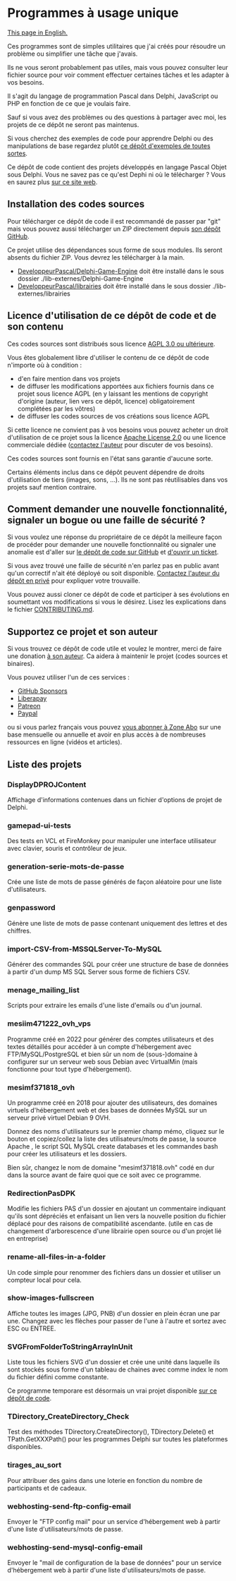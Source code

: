 # Programmes à usage unique

[This page in English.](README.md)

Ces programmes sont de simples utilitaires que j'ai créés pour résoudre un problème ou simplifier une tâche que j'avais.

Ils ne vous seront probablement pas utiles, mais vous pouvez consulter leur fichier source pour voir comment effectuer certaines tâches et les adapter à vos besoins.

Il s'agit du langage de programmation Pascal dans Delphi, JavaScript ou PHP en fonction de ce que je voulais faire.

Sauf si vous avez des problèmes ou des questions à partager avec moi, les projets de ce dépôt ne seront pas maintenus.

Si vous cherchez des exemples de code pour apprendre Delphi ou des manipulations de base regardez plutôt [ce dépôt d'exemples de toutes sortes](https://github.com/DeveloppeurPascal/Delphi-samples).

Ce dépôt de code contient des projets développés en langage Pascal Objet sous Delphi. Vous ne savez pas ce qu'est Dephi ni où le télécharger ? Vous en saurez plus [sur ce site web](https://delphi-resources.developpeur-pascal.fr/).

## Installation des codes sources

Pour télécharger ce dépôt de code il est recommandé de passer par "git" mais vous pouvez aussi télécharger un ZIP directement depuis [son dépôt GitHub](https://github.com/DeveloppeurPascal/one-shot-tools).

Ce projet utilise des dépendances sous forme de sous modules. Ils seront absents du fichier ZIP. Vous devrez les télécharger à la main.

* [DeveloppeurPascal/Delphi-Game-Engine](https://github.com/DeveloppeurPascal/Delphi-Game-Engine) doit être installé dans le sous dossier ./lib-externes/Delphi-Game-Engine
* [DeveloppeurPascal/librairies](https://github.com/DeveloppeurPascal/librairies) doit être installé dans le sous dossier ./lib-externes/librairies

## Licence d'utilisation de ce dépôt de code et de son contenu

Ces codes sources sont distribués sous licence [AGPL 3.0 ou ultérieure](https://choosealicense.com/licenses/agpl-3.0/).

Vous êtes globalement libre d'utiliser le contenu de ce dépôt de code n'importe où à condition :
* d'en faire mention dans vos projets
* de diffuser les modifications apportées aux fichiers fournis dans ce projet sous licence AGPL (en y laissant les mentions de copyright d'origine (auteur, lien vers ce dépôt, licence) obligatoirement complétées par les vôtres)
* de diffuser les codes sources de vos créations sous licence AGPL

Si cette licence ne convient pas à vos besoins vous pouvez acheter un droit d'utilisation de ce projet sous la licence [Apache License 2.0](https://choosealicense.com/licenses/apache-2.0/) ou une licence commerciale dédiée ([contactez l'auteur](https://developpeur-pascal.fr/nous-contacter.php) pour discuter de vos besoins).

Ces codes sources sont fournis en l'état sans garantie d'aucune sorte.

Certains éléments inclus dans ce dépôt peuvent dépendre de droits d'utilisation de tiers (images, sons, ...). Ils ne sont pas réutilisables dans vos projets sauf mention contraire.

## Comment demander une nouvelle fonctionnalité, signaler un bogue ou une faille de sécurité ?

Si vous voulez une réponse du propriétaire de ce dépôt la meilleure façon de procéder pour demander une nouvelle fonctionnalité ou signaler une anomalie est d'aller sur [le dépôt de code sur GitHub](https://github.com/DeveloppeurPascal/one-shot-tools) et [d'ouvrir un ticket](https://github.com/DeveloppeurPascal/one-shot-tools/issues).

Si vous avez trouvé une faille de sécurité n'en parlez pas en public avant qu'un correctif n'ait été déployé ou soit disponible. [Contactez l'auteur du dépôt en privé](https://developpeur-pascal.fr/nous-contacter.php) pour expliquer votre trouvaille.

Vous pouvez aussi cloner ce dépôt de code et participer à ses évolutions en soumettant vos modifications si vous le désirez. Lisez les explications dans le fichier [CONTRIBUTING.md](CONTRIBUTING.md).

## Supportez ce projet et son auteur

Si vous trouvez ce dépôt de code utile et voulez le montrer, merci de faire une donation [à son auteur](https://github.com/DeveloppeurPascal). Ca aidera à maintenir le projet (codes sources et binaires).

Vous pouvez utiliser l'un de ces services :

* [GitHub Sponsors](https://github.com/sponsors/DeveloppeurPascal)
* [Liberapay](https://liberapay.com/PatrickPremartin)
* [Patreon](https://www.patreon.com/patrickpremartin)
* [Paypal](https://www.paypal.com/paypalme/patrickpremartin)

ou si vous parlez français vous pouvez [vous abonner à Zone Abo](https://zone-abo.fr/nos-abonnements.php) sur une base mensuelle ou annuelle et avoir en plus accès à de nombreuses ressources en ligne (vidéos et articles).

## Liste des projets

### DisplayDPROJContent

Affichage d'informations contenues dans un fichier d'options de projet de Delphi.

### gamepad-ui-tests

Des tests en VCL et FireMonkey pour manipuler une interface utilisateur avec clavier, souris et contrôleur de jeux.

### generation-serie-mots-de-passe

Crée une liste de mots de passe générés de façon aléatoire pour une liste d'utilisateurs.

### genpassword

Génère une liste de mots de passe contenant uniquement des lettres et des chiffres.

### import-CSV-from-MSSQLServer-To-MySQL

Générer des commandes SQL pour créer une structure de base de données à partir d'un dump MS SQL Server sous forme de fichiers CSV.

### menage_mailing_list

Scripts pour extraire les emails d'une liste d'emails ou d'un journal.

### mesiim471222_ovh_vps

Programme créé en 2022 pour générer des comptes utilisateurs et des textes détaillés pour accéder à un compte d'hébergement avec FTP/MySQL/PostgreSQL et bien sûr un nom de (sous-)domaine à configurer sur un serveur web sous Debian avec VirtualMin (mais fonctionne pour tout type d'hébergement).

### mesimf371818_ovh

Un programme créé en 2018 pour ajouter des utilisateurs, des domaines virtuels d'hébergement web et des bases de données MySQL sur un serveur privé virtuel Debian 9 OVH.

Donnez des noms d'utilisateurs sur le premier champ mémo, cliquez sur le bouton et copiez/collez la liste des utilisateurs/mots de passe, la source Apache <VirtualHost>, le script SQL MySQL create databases et les commandes bash pour créer les utilisateurs et les dossiers.

Bien sûr, changez le nom de domaine "mesimf371818.ovh" codé en dur dans la source avant de faire quoi que ce soit avec ce programme.

### RedirectionPasDPK

Modifie les fichiers PAS d'un dossier en ajoutant un commentaire indiquant qu'ils sont dépréciés et enfaisant un lien vers la nouvelle position du fichier déplacé pour des raisons de compatibilité ascendante. (utile en cas de changement d'arborescence d'une librairie open source ou d'un projet lié en entreprise)

### rename-all-files-in-a-folder

Un code simple pour renommer des fichiers dans un dossier et utiliser un compteur local pour cela.

### show-images-fullscreen

Affiche toutes les images (JPG, PNB) d'un dossier en plein écran une par une. Changez avec les flèches pour passer de l'une à l'autre et sortez avec ESC ou ENTREE.

### SVGFromFolderToStringArrayInUnit

Liste tous les fichiers SVG d'un dossier et crée une unité dans laquelle ils sont stockés sous forme d'un tableau de chaines avec comme index le nom du fichier défini comme constante.

Ce programme temporare est désormais un vrai projet disponible [sur ce dépôt de code](https://github.com/DeveloppeurPascal/SVGFolder2DelphiUnit).

### TDirectory_CreateDirectory_Check

Test des méthodes TDirectory.CreateDirectory(), TDirectory.Delete() et TPath.GetXXXPath() pour les programmes Delphi sur toutes les plateformes disponibles.

### tirages_au_sort

Pour attribuer des gains dans une loterie en fonction du nombre de participants et de cadeaux.

### webhosting-send-ftp-config-email

Envoyer le "FTP config mail" pour un service d'hébergement web à partir d'une liste d'utilisateurs/mots de passe.

### webhosting-send-mysql-config-email

Envoyer le "mail de configuration de la base de données" pour un service d'hébergement web à partir d'une liste d'utilisateurs/mots de passe.
